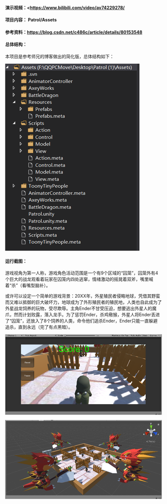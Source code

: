 #### 演示视频：<<https://www.bilibili.com/video/av74229278/>

#### 项目内容： Patrol/Assets

#### 参考资料：<https://blog.csdn.net/c486c/article/details/80153548>

#### 总体结构：

本项目是参考师兄的博客做出的简化版，总体结构如下：

![3](assets/3.png)

#### 运行截图：

游戏视角为第一人称，游戏角色活动范围是一个有9个区域的“囚笼”，囚笼外有4个巨大的战龙观看着玩家在囚笼内四处逃窜，情绪激动的摇晃着双斧，嘴里喊着“杀”（看嘴型脑补）。

或许可以设定一个简单的游戏背景：20XX年，外星殖民者侵略地球，凭借其野蛮而又难以抵御的巨大破坏力，地球成为了外形殖民者的殖民地，人类也自此成为了外星战龙饲养的玩物，受尽欺辱。主角Ender不甘受压迫，想要逃出外星人的魔爪，然而计划败露，落入龙手。为了惩罚Ender，杀鸡儆猴，外星人将Ender丢进了“囚笼”，还放入了8个饲养的人类，命令他们追杀Ender，Ender只能一直躲避追杀，直到永远（完了有点黑暗）。

![2](assets/2.png)

![1](assets/1.png)


